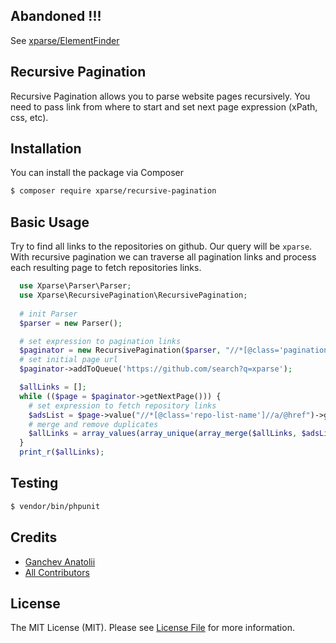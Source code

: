 ## Abandoned !!! 
See [xparse/ElementFinder](https://github.com/xparse/ElementFinder/)

## Recursive Pagination


Recursive Pagination allows you to parse website pages recursively. 
You need to pass link from where to start and set next page expression (xPath, css, etc). 

## Installation

You can install the package via Composer

``` bash
$ composer require xparse/recursive-pagination
```

## Basic Usage

Try to find all links to the repositories on github. Our query will be `xparse`.
With recursive pagination we can traverse all pagination links and process each resulting page to fetch repositories links.  

```php
  use Xparse\Parser\Parser;
  use Xparse\RecursivePagination\RecursivePagination;
  
  # init Parser
  $parser = new Parser();

  # set expression to pagination links
  $paginator = new RecursivePagination($parser, "//*[@class='pagination']//a/@href");
  # set initial page url
  $paginator->addToQueue('https://github.com/search?q=xparse');

  $allLinks = [];
  while (($page = $paginator->getNextPage())) {
    # set expression to fetch repository links
    $adsList = $page->value("//*[@class='repo-list-name']//a/@href")->getItems();
    # merge and remove duplicates
    $allLinks = array_values(array_unique(array_merge($allLinks, $adsList)));
  }
  print_r($allLinks);
```

## Testing

``` bash
$ vendor/bin/phpunit
```

## Credits

- [Ganchev Anatolii](https://github.com/ganchclub)
- [All Contributors](https://github.com/xparse/RecursivePagination/graphs/contributors)

## License

The MIT License (MIT). Please see [License File](LICENSE.md) for more information.
